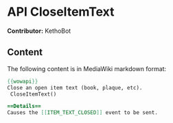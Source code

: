 # API CloseItemText

**Contributor:** KethoBot

## Content

The following content is in MediaWiki markdown format:

```mediawiki
{{wowapi}}
Close an open item text (book, plaque, etc).
 CloseItemText()

==Details==
Causes the [[ITEM_TEXT_CLOSED]] event to be sent.
```